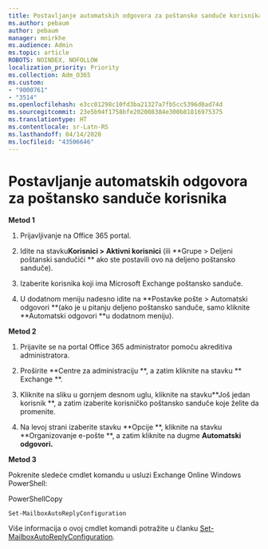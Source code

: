 ```yaml
---
title: Postavljanje automatskih odgovora za poštansko sanduče korisnika
ms.author: pebaum
author: pebaum
manager: mnirkhe
ms.audience: Admin
ms.topic: article
ROBOTS: NOINDEX, NOFOLLOW
localization_priority: Priority
ms.collection: Adm_O365
ms.custom:
- "9000761"
- "3514"
ms.openlocfilehash: e3cc01298c10fd3ba21327a7fb5cc5396d0ad74d
ms.sourcegitcommit: 23e5b94f1758bfe202008384e300b81816975375
ms.translationtype: HT
ms.contentlocale: sr-Latn-RS
ms.lasthandoff: 04/14/2020
ms.locfileid: "43506646"
---
```

# <a name="set-auto-replies-for-a-users-mailbox"></a>Postavljanje automatskih odgovora za poštansko sanduče korisnika

**Metod 1**

1. Prijavljivanje na Office 365 portal.

2. Idite na stavku**Korisnici > Aktivni korisnici** (ili **Grupe > Deljeni poštanski sandučići ** ako ste postavili ovo na deljeno poštansko sanduče).

3. Izaberite korisnika koji ima Microsoft Exchange poštansko sanduče.

4. U dodatnom meniju nadesno idite na **Postavke pošte > Automatski odgovori **(ako je u pitanju deljeno poštansko sanduče, samo kliknite **Automatski odgovori **u dodatnom meniju).

**Metod 2**

1. Prijavite se na portal Office 365 administrator pomoću akreditiva administratora.

2. Proširite **Centre za administraciju **, a zatim kliknite na stavku ** Exchange **.

3. Kliknite na sliku u gornjem desnom uglu, kliknite na stavku**Još jedan korisnik **, a zatim izaberite korisničko poštansko sanduče koje želite da promenite.

4. Na levoj strani izaberite stavku **Opcije **, kliknite na stavku **Organizovanje e-pošte **, a zatim kliknite na dugme **Automatski odgovori.**

**Metod 3**

Pokrenite sledeće cmdlet komandu u usluzi Exchange Online Windows PowerShell:

PowerShellCopy

    Set-MailboxAutoReplyConfiguration

Više informacija o ovoj cmdlet komandi potražite u članku [Set-MailboxAutoReplyConfiguration](https://docs.microsoft.com/powershell/module/exchange/mailboxes/set-mailboxautoreplyconfiguration).

